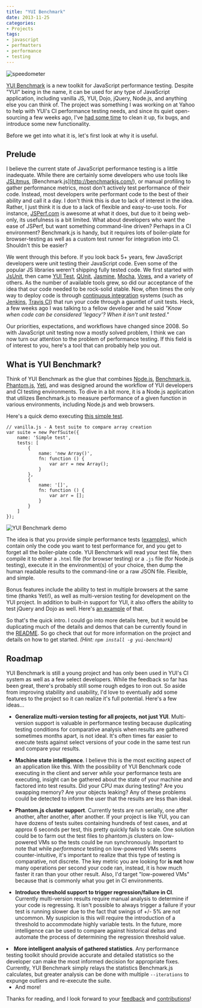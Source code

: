 ```yaml
---
title: "YUI Benchmark"
date: 2013-11-25
categories:
- Projects
tags:
- javascript
- perfmatters
- performance
- testing
---
```

![speedometer](https://i.imgur.com/NMX7BG0.jpg)

[YUI Benchmark](https://github.com/derek/yui-benchmark) is a new toolkit for JavaScript performance testing. Despite "YUI" being in the name, it can be used for any type of JavaScript application, including vanilla JS, YUI, Dojo, jQuery, Node.js, and anything else you can think of. The project was something I was working on at Yahoo to help with YUI's CI performance testing needs, and since its quiet open-sourcing a few weeks ago, I've [had some time](http://derek.io/blog/2013/on-leaving-yahoo/) to clean it up, fix bugs, and introduce some new functionality.

Before we get into what it is, let's first look at why it is useful.

<!-- more -->

## Prelude

I believe the current state of JavaScript performance testing is a little inadequate. While there are certainly some developers who use tools like [JSLitmus](https://code.google.com/p/jslitmus/), [Benchmark.js])http://benchmarkjs.com/), or manual profiling to gather performance metrics, most don't actively test performance of their code. Instead, most developers write performant code to the best of their ability and call it a day. I don't think this is due to lack of interest in the idea. Rather, I just think it is due to a lack of flexible and easy-to-use tools. For instance, [JSPerf.com](http://jsperf.com/) is awesome at what it does, but due to it being web-only, its usefulness is a bit limited. What about developers who want the ease of JSPerf, but want something command-line driven? Perhaps in a CI environment? Benchmark.js is handy, but it requires lots of boiler-plate for browser-testing as well as a custom test runner for integration into CI. Shouldn't this be easier?

We went through this before. If you look back 5+ years, few JavaScript developers were unit testing their JavaScript code. Even some of the popular JS libraries weren't shipping fully tested code. We first started with [JsUnit](http://jsunit.berlios.de), then came [YUI Test](http://yuilibrary.com/yui/docs/test/), [QUnit](http://qunitjs.com/), [Jasmine](http://pivotal.github.io/jasmine/), [Mocha](http://visionmedia.github.io/mocha/), [Vows](http://vowsjs.org/), and a variety of others. As the number of available tools grew, so did our acceptance of the idea that our code needed to be rock-solid stable. Now, often times the only way to deploy code is through [continuous integration](http://en.wikipedia.org/wiki/Continuous_integration) systems (such as [Jenkins](http://jenkins-ci.org/), [Travis CI](https://travis-ci.org/)) that run your code through a gauntlet of unit tests. Heck, a few weeks ago I was talking to a fellow developer and he said _"Know when code can be considered 'legacy'? When it isn't unit tested."_

Our priorities, expectations, and workflows have changed since 2008. So with JavaScript unit testing now a mostly solved problem, I think we can now turn our attention to the problem of performance testing. If this field is of interest to you, here's a tool that can probably help you out.

## What is YUI Benchmark?

Think of YUI Benchmark as the glue that combines [Node.js](http://nodejs.org/), [Benchmark.js](http://benchmarkjs.com/), [Phantom.js](http://phantomjs.org/), [Yeti](http://yeti.cx/), and was designed around the workflow of YUI developers and CI testing environments. To dive in a bit more, it is a Node.js application that utilizes Benchmark.js to measure performance of a given function in various environments, including Node.js and web browsers.

Here's a quick demo executing [this simple test](https://github.com/derek/yui-benchmark/blob/master/examples/vanilla.js).

    // vanilla.js - A test suite to compare array creation
    var suite = new PerfSuite({
        name: 'Simple test',
        tests: [
            {
                name: 'new Array()',
                fn: function () {
                    var arr = new Array();
                }
            },
            {
                name: '[]',
                fn: function () {
                    var arr = [];
                }
            }
        ]
    });

![YUI Benchmark demo](http://i.imgur.com/ZI941MA.gif)

The idea is that you provide simple performance tests ([examples](https://github.com/derek/yui-benchmark/blob/master/examples/)), which contain only the code you want to test performance for, and you get to forget all the boiler-plate code. YUI Benchmark will read your test file, then compile it to either a `.html` file (for browser testing) or a `.js` file (for Node.js testing), execute it in the environment(s) of your choice, then dump the human readable results to the command-line or a raw JSON file. Flexible, and simple.

Bonus features include the ability to test in multiple browsers at the same time (thanks Yeti!), as well as multi-version testing for development on the YUI project. In addition to built-in support for YUI, it also offers the ability to test jQuery and Dojo as well. Here's [an example](https://github.com/derek/yui-benchmark/blob/master/examples/yui-jquery-dojo.js) of that.

So that's the quick intro. I could go into more details here, but it would be duplicating much of the details and demos that can be currently found in the [README](https://github.com/derek/yui-benchmark/blob/master/README.md). So go check that out for more information on the project and details on how to get started. _(Hint: `npm install -g yui-benchmark`)_

## Roadmap

YUI Benchmark is still a young project and has only been used in YUI's CI system as well as a few select developers. While the feedback so far has been great, there's probably still some rough edges to iron out. So aside from improving stability and usability, I'd love to eventually add some features to the project so it can realize it's full potential. Here's a few ideas...

* <strong>Generalize multi-version testing for all projects, not just YUI</strong>. Multi-version support is valuable in performance testing because duplicating testing conditions for comparative analysis when results are gathered sometimes months apart, is not ideal. It's often times far easier to execute tests against select versions of your code in the same test run and compare your results.

* <strong>Machine state intelligence</strong>. I believe this is the most exciting aspect of an application like this. With the possibility of YUI Benchmark code executing in the client and server <em>while</em> your performance tests are executing, insight can be gathered about the state of your machine and factored into test results. Did your CPU max during testing? Are you swapping memory? Are your objects leaking? Any of these problems could be detected to inform the user that the results are less than ideal.

* <strong>Phantom.js cluster support</strong>. Currently tests are run serially, one after another, after another, after another. If your project is like YUI, you can have dozens of tests suites containing hundreds of test cases, and at approx 6 seconds per test, this pretty quickly fails to scale. One solution could be to farm out the test files to phantom.js clusters on low-powered VMs so the tests could be run synchronously. Important to note that while <em>performance</em> testing on low-powered VMs seems counter-intuitive, it's important to realize that this type of testing is comparative, not discrete. The key metric you are looking for <strong>is not</strong> how many operations per second your code ran, instead, it is how much faster it ran than your other result.  Also, I'd target "low-powered VMs" because that is commonly what you get in CI environments.

* <strong>Introduce threshold support to trigger regression/failure in CI</strong>. Currently multi-version results require manual analysis to determine if your code is regressing. It isn't possible to always trigger a failure if your test is running slower due to the fact that swings of +/- 5% are not uncommon. My suspicion is this will require the introduction of a threshold to accommodate highly variable tests. In the future, more intelligence can be used to compare against historical deltas and automate the process of determining the regression threshold value.
<li><strong>More intelligent analysis of gathered statistics</strong>. Any performance testing toolkit should provide accurate and detailed statistics so the developer can make the most informed decision for appropriate fixes. Currently, YUI Benchmark simply relays the statistics Benchmark.js calculates, but greater analysis can be done with multiple <code>--iterations</code> to expunge outliers and re-execute the suite.

* And more!

Thanks for reading, and I look forward to your [feedback](https://github.com/derek/yui-benchmark/issues) and [contributions](https://github.com/derek/yui-benchmark/pulls)!
